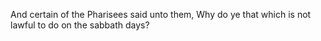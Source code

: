 And certain of the Pharisees said unto them, Why do ye that which is not lawful to do on the sabbath days?
